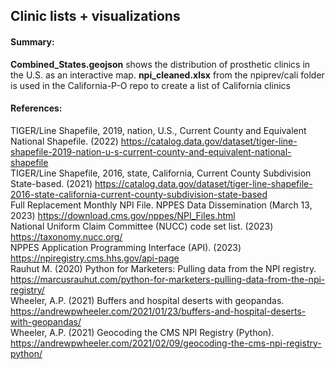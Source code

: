 ## Clinic lists + visualizations

#### Summary:
**Combined_States.geojson** shows the distribution of prosthetic clinics in the U.S. as an interactive map.
**npi_cleaned.xlsx** from the npiprev/cali folder is used in the California-P-O repo to create a list of California clinics

#### References:

TIGER/Line Shapefile, 2019, nation, U.S., Current County and Equivalent National Shapefile. (2022) https://catalog.data.gov/dataset/tiger-line-shapefile-2019-nation-u-s-current-county-and-equivalent-national-shapefile <br />
TIGER/Line Shapefile, 2016, state, California, Current County Subdivision State-based. (2021) https://catalog.data.gov/dataset/tiger-line-shapefile-2016-state-california-current-county-subdivision-state-based <br /> 
Full Replacement Monthly NPI File. NPPES Data Dissemination (March 13, 2023) https://download.cms.gov/nppes/NPI_Files.html <br /> 
National Uniform Claim Committee (NUCC) code set list. (2023) https://taxonomy.nucc.org/ <br /> 
NPPES Application Programming Interface (API). (2023) https://npiregistry.cms.hhs.gov/api-page <br /> 
Rauhut M. (2020) Python for Marketers: Pulling data from the NPI registry. https://marcusrauhut.com/python-for-marketers-pulling-data-from-the-npi-registry/ <br /> 
Wheeler, A.P. (2021) Buffers and hospital deserts with geopandas. https://andrewpwheeler.com/2021/01/23/buffers-and-hospital-deserts-with-geopandas/ <br /> 
Wheeler, A.P. (2021) Geocoding the CMS NPI Registry (Python). https://andrewpwheeler.com/2021/02/09/geocoding-the-cms-npi-registry-python/ <br /> 

